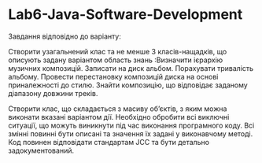 # Lab6-Java-Software-Development

Завдання відповідно до варіанту:

Створити узагальнений клас та не менше 3 класів-нащадків, що описують задану
варіантом область знань :Визначити ієрархію музичних композицій. Записати на диск альбом.
Порахувати тривалість альбому. Провести перестановку композицій диска на
основі приналежності до стилю. Знайти композицію, що відповідає заданому
діапазону довжини треків.

Створити клас, що складається з масиву об’єктів, з
яким можна виконати вказані варіантом дії. Необхідно обробити всі виключні
ситуації, що можуть виникнути під час виконання програмного коду. Всі змінні
повинні бути описані та значення їх задані у виконавчому методі. Код повинен
відповідати стандартам JCC та бути детально задокументований.